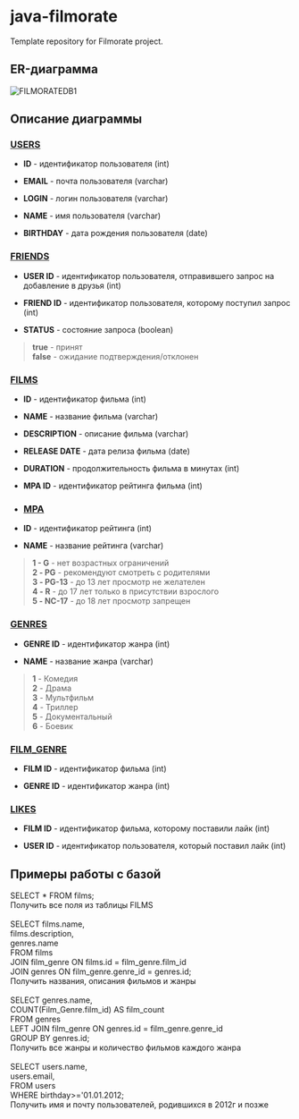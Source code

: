 # java-filmorate
Template repository for Filmorate project.
## ER-диаграмма

![FILMORATEDB1](https://github.com/user-attachments/assets/23de5f18-f9a9-4fe7-8aa0-01384b8d05b0)

## Описание диаграммы

### <ins>USERS</ins>

- **ID** - идентификатор пользователя (int)

- **EMAIL** - почта пользователя (varchar)

- **LOGIN** - логин пользователя (varchar)

- **NAME** - имя пользователя (varchar)

- **BIRTHDAY** - дата рождения пользователя (date)

### <ins>FRIENDS</ins>

- **USER ID** - идентификатор пользователя, отправившего запрос на добавление в друзья (int)

- **FRIEND ID** - идентификатор пользователя, которому поступил запрос (int)

- **STATUS** - состояние запроса (boolean)

>**true** - принят\
**false** - ожидание подтверждения/отклонен

### <ins>FILMS</ins>

- **ID** - идентификатор фильма (int)

- **NAME** - название фильма (varchar)

- **DESCRIPTION** - описание фильма (varchar)

- **RELEASE DATE** - дата релиза фильма (date)

- **DURATION** - продолжительность фильма в минутах (int)

- **MPA ID** - идентификатор рейтинга фильма (int)

- ### <ins>MPA</ins>

- **ID** - идентификатор рейтинга (int)

- **NAME** - название рейтинга (varchar)

> **1 - G** - нет возрастных ограничений\
**2 - PG** - рекомендуют смотреть с родителями\
**3 - PG-13** - до 13 лет просмотр не желателен\
**4 - R** - до 17 лет только в присутствии взрослого\
**5 - NC-17** - до 18 лет просмотр запрещен


### <ins>GENRES</ins>

- **GENRE ID** - идентификатор жанра (int)

- **NAME** - название жанра (varchar)

> **1** - Комедия\
**2** - Драма\
**3** - Мультфильм\
**4** - Триллер\
**5** - Документальный\
**6** - Боевик

### <ins>FILM_GENRE</ins>

- **FILM ID** - идентификатор фильма (int)

- **GENRE ID** - идентификатор жанра (int)

### <ins>LIKES</ins>

- **FILM ID** - идентификатор фильма, которому поставили лайк (int)

- **USER ID** - идентификатор пользователя, который поставил лайк (int)


## Примеры работы с базой
SELECT * FROM films;<br />
Получить все поля из таблицы FILMS<br />
<br />
SELECT films.name,<br />
films.description,<br />
genres.name <br />
FROM films<br />
JOIN film_genre ON films.id = film_genre.film_id<br />
JOIN genres ON film_genre.genre_id = genres.id;<br />
Получить названия, описания фильмов и жанры<br />
<br />
SELECT genres.name,<br />
COUNT(Film_Genre.film_id) AS film_count<br />
FROM genres<br />
LEFT JOIN film_genre ON genres.id = film_genre.genre_id<br />
GROUP BY genres.id;<br />
Получить все жанры и количество фильмов каждого жанра<br />
<br />
SELECT users.name,<br />
users.email,<br />
FROM users<br />
WHERE birthday>='01.01.2012;<br />
Получить имя и почту пользователей, родившихся в 2012г и позже<br />

